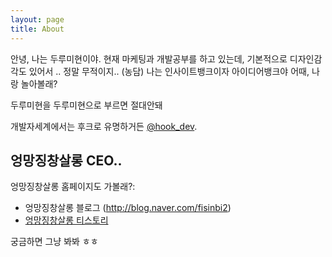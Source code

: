 ```yaml
---
layout: page
title: About
---
```


<p class="message">
  안녕, 나는 두루미현이야.
    현재 마케팅과 개발공부를 하고 있는데, 기본적으로 디자인감각도 있어서 .. 정말 무적이지..
    (농담)
    나는 인사이트뱅크이자 아이디어뱅크야
    어때, 나랑 놀아볼래?
</p>

두루미현을 두루미현으로 부르면 절대안돼

개발자세계에서는 후크로 유명하거든  [@hook_dev](https://instagram.com/hook_dev).







## 엉망징창살롱 CEO..

엉망징창살롱 홈페이지도 가볼래?:

* 엉망징창살롱 블로그 (http://blog.naver.com/fisinbi2)
* [엉망징창살롱 티스토리](http://lanyon.getpoole.com)

궁금하면 그냥 봐봐 ㅎㅎ